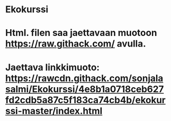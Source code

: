 # Ekokurssi
# Html. filen saa jaettavaan muotoon https://raw.githack.com/ avulla.
# Jaettava linkkimuoto: https://rawcdn.githack.com/sonjalasalmi/Ekokurssi/4e8b1a0718ceb627fd2cdb5a87c5f183ca74cb4b/ekokurssi-master/index.html
